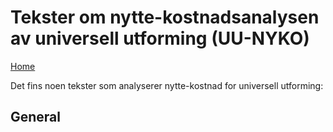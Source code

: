 # Tekster om nytte-kostnadsanalysen av universell utforming (UU-NYKO)

[Home](./README.md)

Det fins noen tekster som analyserer nytte-kostnad for universell utforming:

## General

